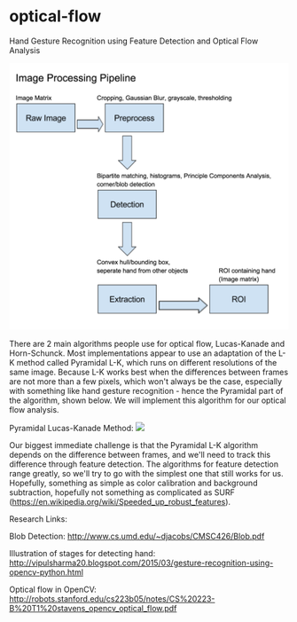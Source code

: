 # optical-flow
Hand Gesture Recognition using Feature Detection and Optical Flow Analysis

<img src="https://github.com/mileslindheimer/optical-flow/blob/master/image_processing.png" />

There are 2 main algorithms people use for optical flow, Lucas-Kanade and Horn-Schunck. Most implementations appear to use an adaptation of the L-K method called Pyramidal L-K, which runs on different resolutions of the same image. Because L-K works best when the differences between frames are not more than a few pixels, which won't always be the case, especially with something like hand gesture recognition - hence the Pyramidal part of the algorithm, shown below. We will implement this algorithm for our optical flow analysis.

Pyramidal Lucas-Kanade Method:
<img src="http://cdn.iopscience.com/images/0957-0233/24/5/055602/Full/mst449341f3_online.jpg" />

Our biggest immediate challenge is that the Pyramidal L-K algorithm depends on the difference between frames, and we'll need to track this difference through feature detection. The algorithms for feature detection range greatly, so we'll try to go with the simplest one that still works for us. Hopefully, something as simple as color calibration and background subtraction, hopefully not something as complicated as SURF (https://en.wikipedia.org/wiki/Speeded_up_robust_features).

Research Links:

Blob Detection: http://www.cs.umd.edu/~djacobs/CMSC426/Blob.pdf

Illustration of stages for detecting hand: http://vipulsharma20.blogspot.com/2015/03/gesture-recognition-using-opencv-python.html

Optical flow in OpenCV:
http://robots.stanford.edu/cs223b05/notes/CS%20223-B%20T1%20stavens_opencv_optical_flow.pdf
